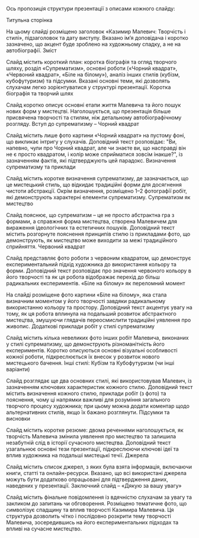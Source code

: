 Ось пропозиція структури презентації з описами кожного слайду:

Титульна сторінка

На цьому слайді розміщено заголовок «Казимир Малевич: Творчість і стилі», підзаголовок та дату виступу.
Вказано ім’я доповідача і коротко зазначено, що акцент буде зроблено на художньому спадку, а не на автобіографії.
Зміст

Слайд містить короткий план: коротка біографія та огляд творчого шляху, розділ «Супрематизм», основні роботи («Чорний квадрат», «Червоний квадрат», «Біле на білому»), аналіз інших стилів (кубізм, кубофутуризм) та підсумки.
Вказані основні теми, які дозволять слухачам легко зорієнтуватися у структурі презентації.
Коротка біографія та творчий шлях

Слайд коротко описує основні етапи життя Малевича та його пошук нових форм у мистецтві.
Наголошується, що презентація більше присвячена творчості та стилям, ніж детальному автобіографічному розгляду.
Вступ до супрематизму – Чорний квадрат

Слайд містить лише фото картини «Чорний квадрат» на пустому фоні, що викликає інтригу у слухачів.
Доповідний текст розповідає: "Ви, напевно, чули про Чорний квадрат, але чи знаєте ви, що насправді він не є просто квадратом, і колір може сприйматися зовсім інакше?", із зазначенням фактів, які підтверджують цей парадокс.
Визначення супрематизму та приклади

Слайд містить коротке визначення супрематизму, де зазначається, що це мистецький стиль, що відкидає традиційні форми для досягнення чистоти абстракції.
Окрім визначення, розміщено 1–2 фотографії робіт, які демонструють характерні елементи супрематизму.
Супрематизм як мистецтво

Слайд пояснює, що супрематизм – це не просто абстрактна гра з формами, а справжня форма мистецтва, створена Малевичем для вираження ідеологічних та естетичних пошуків.
Доповідний текст містить розгорнуте пояснення принципів стилю із прикладами фото, що демонструють, як мистецтво може виходити за межі традиційного сприйняття.
Червоний квадрат

Слайд представляє фото роботи з червоним квадратом, що демонструє експериментальний підхід художника до використання кольору та форми.
Доповідний текст розповідає про значення червоного кольору в його творчості та як ця робота відображає перехід до більш радикальних експериментів.
«Біле на білому» як переломний момент

На слайді розміщене фото картини «Біле на білому», яка стала визначним моментом у його творчості завдяки радикальному використанню кольору та простору.
Доповідний текст акцентує увагу на тому, як ця робота вплинула на подальший розвиток абстрактного мистецтва, змушуючи глядачів переосмислити традиційні уявлення про живопис.
Додаткові приклади робіт у стилі супрематизму

Слайд містить кілька невеликих фото інших робіт Малевича, виконаних у стилі супрематизму, що демонструють різноманітність його експериментів.
Коротко описуються основні візуальні особливості кожної роботи, підкреслюється їх внесок у розвиток нового мистецького бачення.
Інші стилі: Кубізм та Кубофутуризм (чи інші варіанти)

Слайд розглядає ще два основних стилі, які використовував Малевич, із зазначенням ключових характеристик кожного стилю.
Доповідний текст містить визначення кожного стилю, приклади робіт (з фото) та пояснення, чому ці напрямки важливі для розуміння загального творчого процесу художника; при цьому можна додати коментар щодо альтернативних стилів, якщо їх бажано розглянути.
Підсумки та висновки

Слайд містить коротке резюме: двома реченнями наголошується, як творчість Малевича змінила уявлення про мистецтво та залишила незабутній слід в історії сучасного мистецтва.
Доповідний текст узагальнює основні тези презентації, підкреслюючи ключові ідеї та вплив художника на подальші мистецькі течії.
Джерела

Слайд містить список джерел, з яких була взята інформація, включаючи книги, статті та онлайн-ресурси.
Вказано, що всі використані джерела можуть бути додатково опрацьовані для підтвердження даних, наведених у презентації.
Заключний слайд – «Дякую за вашу увагу»

Слайд містить фінальне повідомлення із вдячністю слухачам за увагу та закликом до запитань чи обговорення.
Розміщено тематичне фото, що символізує спадщину та вплив творчості Казимира Малевича.
Ця структура дозволить чітко і послідовно розкрити тему творчості Малевича, зосередившись на його експериментальних підходах та впливі на сучасне мистецтво.